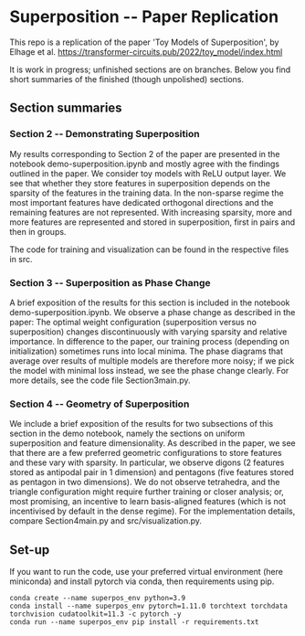 # Superposition -- Paper Replication
This repo is a replication of the paper 'Toy Models of Superposition', by Elhage et al. https://transformer-circuits.pub/2022/toy_model/index.html

It is work in progress; unfinished sections are on branches. Below you find short summaries of the finished (though unpolished) sections.


## Section summaries

### Section 2 -- Demonstrating Superposition
My results corresponding to Section 2 of the paper are presented in the notebook demo-superposition.ipynb and mostly agree with the findings outlined in the paper. We consider toy models with ReLU output layer. We see that whether they store features in superposition depends on the sparsity of the features in the training data. In the non-sparse regime the most important features have dedicated orthogonal directions and the remaining features are not represented. With increasing sparsity, more and more features are represented and stored in superposition, first in pairs and then in groups.

The code for training and visualization can be found in the respective files in src.

### Section 3 -- Superposition as Phase Change
A brief exposition of the results for this section is included in the notebook demo-superposition.ipynb. We observe a phase change as described in the paper: The optimal weight configuration (superposition versus no superposition) changes discontinuously with varying sparsity and relative importance. In difference to the paper, our training process (depending on initialization) sometimes runs into local minima. The phase diagrams that average over results of multiple models are therefore more noisy; if we pick the model with minimal loss instead, we see the phase change clearly. For more details, see the code file Section3main.py.

### Section 4 -- Geometry of Superposition
We include a brief exposition of the results for two subsections of this section in the demo notebook, namely the sections on uniform superposition and feature dimensionality. As described in the paper, we see that there are a few preferred geometric configurations to store features and these vary with sparsity. In particular, we observe digons (2 features stored as antipodal pair in 1 dimension) and pentagons (five features stored as pentagon in two dimensions). We do not observe tetrahedra, and the triangle configuration might require further training or closer analysis; or, most promising, an incentive to learn basis-aligned features (which is not incentivised by default in the dense regime). For the implementation details, compare Section4main.py and src/visualization.py.

## Set-up
If you want to run the code, use your preferred virtual environment (here miniconda) and install pytorch via conda, then requirements using pip.

```
conda create --name superpos_env python=3.9
conda install --name superpos_env pytorch=1.11.0 torchtext torchdata torchvision cudatoolkit=11.3 -c pytorch -y
conda run --name superpos_env pip install -r requirements.txt
```